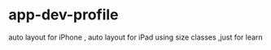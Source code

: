 # app-dev-profile
auto layout for iPhone  , auto layout for iPad using size classes ,just for learn
